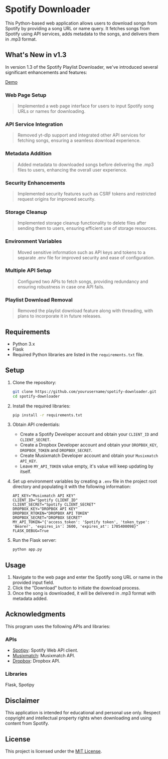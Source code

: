 # Spotify Downloader

This Python-based web application allows users to download songs from Spotify by providing a song URL or name query. It fetches songs from Spotify using API services, adds metadata to the songs, and delivers them in .mp3 format.

## What's New in v1.3

In version 1.3 of the Spotify Playlist Downloader, we've introduced several significant enhancements and features:

[Demo](https://spotifydownloader-killua.onrender.com)

### Web Page Setup 
> Implemented a web page interface for users to input Spotify song URLs or names for downloading.

### API Service Integration 
> Removed yt-dlp support and integrated other API services for fetching songs, ensuring a seamless download experience.

### Metadata Addition 
> Added metadata to downloaded songs before delivering the .mp3 files to users, enhancing the overall user experience.

### Security Enhancements 
> Implemented security features such as CSRF tokens and restricted request origins for improved security.

### Storage Cleanup 
> Implemented storage cleanup functionality to delete files after sending them to users, ensuring efficient use of storage resources.

### Environment Variables 
> Moved sensitive information such as API keys and tokens to a separate .env file for improved security and ease of configuration.

### Multiple API Setup 
> Configured two APIs to fetch songs, providing redundancy and ensuring robustness in case one API fails.

### Playlist Download Removal 
> Removed the playlist download feature along with threading, with plans to incorporate it in future releases.

## Requirements

- Python 3.x
- Flask
- Required Python libraries are listed in the `requirements.txt` file.

## Setup

1. Clone the repository:

   ```bash
   git clone https://github.com/yourusername/spotify-downloader.git
   cd spotify-downloader
   ```

2. Install the required libraries:

   ```bash
   pip install -r requirements.txt
   ```

3. Obtain API credentials:
   - Create a Spotify Developer account and obtain your `CLIENT_ID` and `CLIENT_SECRET`.
   - Create a Dropbox Developer account and obtain your `DROPBOX_KEY`, `DROPBOX_TOKEN` and `DROPBOX_SECRET`.
   - Create Musixmatch Developer account and obtain your `Musixmatch API_KEY`.
   - Leave `MY_API_TOKEN` value empty, it's value will keep updating by itself.

4. Set up environment variables by creating a `.env` file in the project root directory and populating it with the following information:

   ```plaintext
   API_KEY="Musixmatch API KEY"
   CLIENT_ID="Spotify CLIENT_ID"
   CLIENT_SECRET="Spotify CLIENT_SECRET"
   DROPBOX_KEY="DROPBOX API KEY"
   DROPBOX_RTOKEN="DROPBOX API TOKEN"
   DROPBOX_SECRET="DROPBOX SECRET"
   MY_API_TOKEN="{'access_token': 'Spotify token', 'token_type': 'Bearer', 'expires_in': 3600, 'expires_at': 1705400098}"
   FLASK_DEBUG=True
   ```

5. Run the Flask server:

   ```bash
   python app.py
   ```

## Usage

1. Navigate to the web page and enter the Spotify song URL or name in the provided input field. 
2. Click the "Download" button to initiate the download process.
3. Once the song is downloaded, it will be delivered in .mp3 format with metadata added.

## Acknowledgments

This program uses the following APIs and libraries:
### APIs
- [Spotipy](https://spotipy.readthedocs.io/): Spotify Web API client.
- [Musixmatch](https://developer.musixmatch.com/documentation): Musixmatch API.
- [Dropbox](https://dropbox.github.io/dropbox-api-v2-explorer): Dropbox API.
### Libraries
Flask, Spotipy

## Disclaimer

This application is intended for educational and personal use only. Respect copyright and intellectual property rights when downloading and using content from Spotify.

## License

This project is licensed under the [MIT License](LICENSE).
